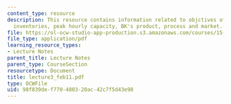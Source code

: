 ```yaml
---
content_type: resource
description: This resource contains information related to objctives of burger king,
  inventories, peak hourly capacity, BK's product, process and market.
file: https://ol-ocw-studio-app-production.s3.amazonaws.com/courses/15-760a-operations-management-spring-2002/98f839def770480320ac42c7f5d43e98_lecture3_feb11.pdf
file_type: application/pdf
learning_resource_types:
- Lecture Notes
parent_title: Lecture Notes
parent_type: CourseSection
resourcetype: Document
title: lecture3_feb11.pdf
type: OCWFile
uid: 98f839de-f770-4803-20ac-42c7f5d43e98
---
```


